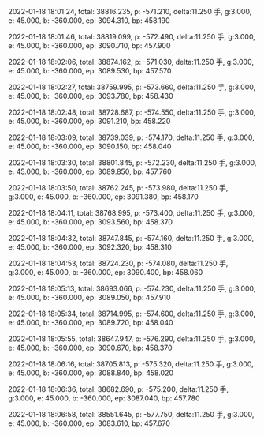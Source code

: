 2022-01-18 18:01:24, total: 38816.235, p: -571.210, delta:11.250 手, g:3.000, e: 45.000, b: -360.000, ep: 3094.310, bp: 458.190

2022-01-18 18:01:46, total: 38819.099, p: -572.490, delta:11.250 手, g:3.000, e: 45.000, b: -360.000, ep: 3090.710, bp: 457.900

2022-01-18 18:02:06, total: 38874.162, p: -571.030, delta:11.250 手, g:3.000, e: 45.000, b: -360.000, ep: 3089.530, bp: 457.570

2022-01-18 18:02:27, total: 38759.995, p: -573.660, delta:11.250 手, g:3.000, e: 45.000, b: -360.000, ep: 3093.780, bp: 458.430

2022-01-18 18:02:48, total: 38728.687, p: -574.550, delta:11.250 手, g:3.000, e: 45.000, b: -360.000, ep: 3091.210, bp: 458.220

2022-01-18 18:03:09, total: 38739.039, p: -574.170, delta:11.250 手, g:3.000, e: 45.000, b: -360.000, ep: 3090.150, bp: 458.040

2022-01-18 18:03:30, total: 38801.845, p: -572.230, delta:11.250 手, g:3.000, e: 45.000, b: -360.000, ep: 3089.850, bp: 457.760

2022-01-18 18:03:50, total: 38762.245, p: -573.980, delta:11.250 手, g:3.000, e: 45.000, b: -360.000, ep: 3091.380, bp: 458.170

2022-01-18 18:04:11, total: 38768.995, p: -573.400, delta:11.250 手, g:3.000, e: 45.000, b: -360.000, ep: 3093.560, bp: 458.370

2022-01-18 18:04:32, total: 38747.845, p: -574.160, delta:11.250 手, g:3.000, e: 45.000, b: -360.000, ep: 3092.320, bp: 458.310

2022-01-18 18:04:53, total: 38724.230, p: -574.080, delta:11.250 手, g:3.000, e: 45.000, b: -360.000, ep: 3090.400, bp: 458.060

2022-01-18 18:05:13, total: 38693.066, p: -574.230, delta:11.250 手, g:3.000, e: 45.000, b: -360.000, ep: 3089.050, bp: 457.910

2022-01-18 18:05:34, total: 38714.995, p: -574.600, delta:11.250 手, g:3.000, e: 45.000, b: -360.000, ep: 3089.720, bp: 458.040

2022-01-18 18:05:55, total: 38647.947, p: -576.290, delta:11.250 手, g:3.000, e: 45.000, b: -360.000, ep: 3090.670, bp: 458.370

2022-01-18 18:06:16, total: 38705.813, p: -575.320, delta:11.250 手, g:3.000, e: 45.000, b: -360.000, ep: 3088.840, bp: 458.020

2022-01-18 18:06:36, total: 38682.690, p: -575.200, delta:11.250 手, g:3.000, e: 45.000, b: -360.000, ep: 3087.040, bp: 457.780

2022-01-18 18:06:58, total: 38551.645, p: -577.750, delta:11.250 手, g:3.000, e: 45.000, b: -360.000, ep: 3083.610, bp: 457.670
